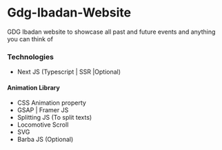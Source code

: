 # Gdg-Ibadan-Website
GDG Ibadan website to showcase all past and future events and anything you can think of


### Technologies
- Next JS (Typescript | SSR |Optional)

#### Animation Library
- CSS Animation property
- GSAP | Framer JS 
- Splitting JS (To split texts)
- Locomotive Scroll
- SVG
- Barba JS (Optional)

